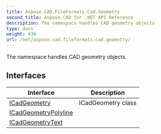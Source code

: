 ```yaml
---
title: Aspose.CAD.FileFormats.Cad.Geometry
second_title: Aspose.CAD for .NET API Reference
description: The namespace handles CAD geometry objects
type: docs
weight: 430
url: /net/aspose.cad.fileformats.cad.geometry/
---
```

The namespace handles CAD geometry objects.

## Interfaces

| Interface | Description |
| --- | --- |
| [ICadGeometry](./icadgeometry/) | ICadGeometry class |
| [ICadGeometryPolyline](./icadgeometrypolyline/) |  |
| [ICadGeometryText](./icadgeometrytext/) |  |


